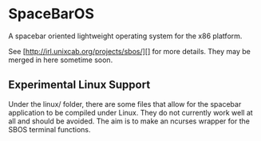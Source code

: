 SpaceBarOS
==========

A spacebar oriented lightweight operating system for the x86 platform.

See [http://irl.unixcab.org/projects/sbos/][] for more details. They may
be merged in here sometime soon.

Experimental Linux Support
--------------------------

Under the linux/ folder, there are some files that allow for the spacebar
application to be compiled under Linux. They do not currently work well at
all and should be avoided. The aim is to make an ncurses wrapper for the
SBOS terminal functions.

